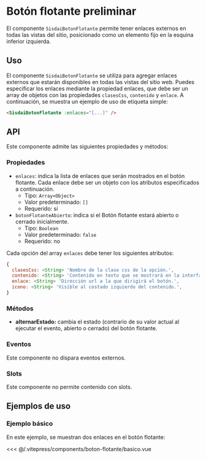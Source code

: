<script setup>
import EjemploBasico from "../../.vitepress/components/boton-flotante/basico.vue";
</script>

# Botón flotante <span class="etiqueta">preliminar</span>

El componente `SisdaiBotonFlotante` permite tener enlaces externos en todas las vistas del sitio, posicionado como un elemento fijo en la esquina inferior izquierda.

<section id="uso">

## Uso

El componente `SisdaiBotonFlotante` se utiliza para agregar enlaces externos que estarán disponibles en todas las vistas del sitio web. Puedes especificar los enlaces mediante la propiedad enlaces, que debe ser un array de objetos con las propiedades `clasesCss`, `contenido` y `enlace`. A continuación, se muestra un ejemplo de uso de etiqueta simple:

```html
<SisdaiBotonFlotante :enlaces="[...]" />
```

</section>

<section id="api">

## API

Este componente admite las siguientes propiedades y métodos:

### Propiedades

- `enlaces`: indica la lista de enlaces que serán mostrados en el botón flotante. Cada enlace debe ser un objeto con los atributos especificados a continuación.
  - Tipo: `Array<Object>`
  - Valor predeterminado: `[]`
  - Requerido: sí
- `botonFlotanteAbierto`: indica si el Botón flotante estará abierto o cerrado inicialmente.
  - Tipo: `Boolean`
  - Valor predeterminado: `false`
  - Requerido: no

Cada opción del array `enlaces` debe tener los siguientes atributos:

```js
{
  clasesCss: <String> 'Nombre de la clase css de la opción.',
  contenido: <String> 'Contenido en texto que se mostrará en la interfaz.',
  enlace: <String> 'Dirección url a la que dirigirá el botón.',
  icono: <String> 'Visible al costado izquierdo del contenido.',
}
```

### Métodos

- **alternarEstado:**
  cambia el estado (contrario de su valor actual al ejecutar el evento, abierto o cerrado) del botón flotante.

### Eventos

Este componente no dispara eventos externos.

### Slots

Este componente no permite contenido con slots.

</section>

<section id="ejemplos">

## Ejemplos de uso

### Ejemplo básico

En este ejemplo, se muestran dos enlaces en el botón flotante:

<!-- <EjemploDoc ruta="boton-flotante/decreto.vue" /> -->
<EjemploBasico />
<<< @/.vitepress/components/boton-flotante/basico.vue

</section>
